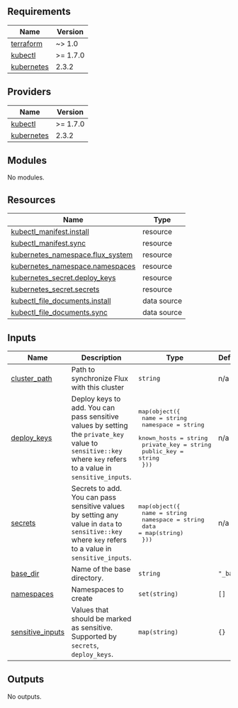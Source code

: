<!-- BEGIN_TF_DOCS -->

## Requirements

| Name                                                                        | Version  |
| --------------------------------------------------------------------------- | -------- |
| <a name="requirement_terraform"></a> [terraform](#requirement_terraform)    | ~> 1.0   |
| <a name="requirement_kubectl"></a> [kubectl](#requirement_kubectl)          | >= 1.7.0 |
| <a name="requirement_kubernetes"></a> [kubernetes](#requirement_kubernetes) | 2.3.2    |

## Providers

| Name                                                                  | Version  |
| --------------------------------------------------------------------- | -------- |
| <a name="provider_kubectl"></a> [kubectl](#provider_kubectl)          | >= 1.7.0 |
| <a name="provider_kubernetes"></a> [kubernetes](#provider_kubernetes) | 2.3.2    |

## Modules

No modules.

## Resources

| Name | Type |
| --- | --- |
| [kubectl_manifest.install](https://registry.terraform.io/providers/gavinbunney/kubectl/latest/docs/resources/manifest) | resource |
| [kubectl_manifest.sync](https://registry.terraform.io/providers/gavinbunney/kubectl/latest/docs/resources/manifest) | resource |
| [kubernetes_namespace.flux_system](https://registry.terraform.io/providers/hashicorp/kubernetes/2.3.2/docs/resources/namespace) | resource |
| [kubernetes_namespace.namespaces](https://registry.terraform.io/providers/hashicorp/kubernetes/2.3.2/docs/resources/namespace) | resource |
| [kubernetes_secret.deploy_keys](https://registry.terraform.io/providers/hashicorp/kubernetes/2.3.2/docs/resources/secret) | resource |
| [kubernetes_secret.secrets](https://registry.terraform.io/providers/hashicorp/kubernetes/2.3.2/docs/resources/secret) | resource |
| [kubectl_file_documents.install](https://registry.terraform.io/providers/gavinbunney/kubectl/latest/docs/data-sources/file_documents) | data source |
| [kubectl_file_documents.sync](https://registry.terraform.io/providers/gavinbunney/kubectl/latest/docs/data-sources/file_documents) | data source |

## Inputs

| Name | Description | Type | Default | Required |
| --- | --- | --- | --- | :-: |
| <a name="input_cluster_path"></a> [cluster_path](#input_cluster_path) | Path to synchronize Flux with this cluster | `string` | n/a | yes |
| <a name="input_deploy_keys"></a> [deploy_keys](#input_deploy_keys) | Deploy keys to add. You can pass sensitive values by setting the `private_key` value to `sensitive::key` where `key` refers to a value in `sensitive_inputs`. | <pre>map(object({<br> name = string<br> namespace = string<br> known_hosts = string<br> private_key = string<br> public_key = string<br> }))</pre> | n/a | yes |
| <a name="input_secrets"></a> [secrets](#input_secrets) | Secrets to add. You can pass sensitive values by setting any value in `data` to `sensitive::key` where `key` refers to a value in `sensitive_inputs`. | <pre>map(object({<br> name = string<br> namespace = string<br> data = map(string)<br> }))</pre> | n/a | yes |
| <a name="input_base_dir"></a> [base_dir](#input_base_dir) | Name of the base directory. | `string` | `"_base"` | no |
| <a name="input_namespaces"></a> [namespaces](#input_namespaces) | Namespaces to create | `set(string)` | `[]` | no |
| <a name="input_sensitive_inputs"></a> [sensitive_inputs](#input_sensitive_inputs) | Values that should be marked as sensitive. Supported by `secrets`, `deploy_keys`. | `map(string)` | `{}` | no |

## Outputs

No outputs.

<!-- END_TF_DOCS -->
